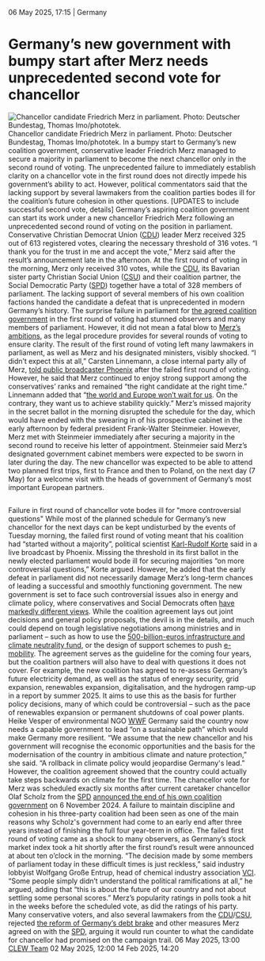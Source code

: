 06 May 2025, 17:15
| 
Germany
# Germany’s new government with bumpy start after Merz needs unprecedented second vote for chancellor
![Chancellor candidate Friedrich Merz in parliament. Photo: Deutscher Bundestag, Thomas Imo/phototek.](https://www.cleanenergywire.org/sites/default/files/styles/gallery_image/public/deutscher_bundestag_thomas_imo_-_photothek_merz_klingbeil_spahn_parliament_6_may_2025_small.jpg?itok=ca1QXdpI)
Chancellor candidate Friedrich Merz in parliament. Photo: Deutscher Bundestag, Thomas Imo/phototek.
In a bumpy start to Germany’s new coalition government, conservative leader Friedrich Merz managed to secure a majority in parliament to become the next chancellor only in the second round of voting. The unprecedented failure to immediately establish clarity on a chancellor vote in the first round does not directly impede his government’s ability to act. However, political commentators said that the lacking support by several lawmakers from the coalition parties bodes ill for the coalition’s future cohesion in other questions. [UPDATES to include successful second vote, details]
Germany’s aspiring coalition government can start its work under a new chancellor Friedrich Merz following an unprecedented second round of voting on the position in parliament.
Conservative Christian Democrat Union ([CDU](https://www.cleanenergywire.org/experts/cdu-christian-democratic-union)) leader Merz received 325 out of 613 registered votes, clearing the necessary threshold of 316 votes. “I thank you for the trust in me and accept the vote,” Merz said after the result’s announcement late in the afternoon.
At the first round of voting in the morning, Merz only received 310 votes, while the [CDU](https://www.cleanenergywire.org/experts/cdu-christian-democratic-union), its Bavarian sister party Christian Social Union ([CSU](https://www.cleanenergywire.org/experts/csu-christian-social-union)) and their coalition partner, the Social Democratic Party ([SPD](https://www.cleanenergywire.org/experts/spd-social-democratic-party)) together have a total of 328 members of parliament. The lacking support of several members of his own coalition factions handed the candidate a defeat that is unprecedented in modern Germany’s history.
The surprise failure in parliament for [the agreed coalition government](https://www.cleanenergywire.org/dossiers/germany-coalition-government-talks-vote-2025) in the first round of voting had stunned observers and many members of parliament. However, it did not mean a fatal blow to [Merz’s ambitions](https://www.cleanenergywire.org/news/german-chancellor-candidate-merz-must-walk-fine-line-between-restart-and-continuity-energy-and-climate), as the legal procedure provides for several rounds of voting to ensure clarity. The result of the first round of voting left many lawmakers in parliament, as well as Merz and his designated ministers, visibly shocked.
“I didn’t expect this at all,” Carsten Linnemann, a close internal party ally of Merz, [told public broadcaster Phoenix](https://www.phoenix.de/wahl-des-kanzlers-a-4898957.html?ref=aktuelles) after the failed first round of voting. However, he said that Merz continued to enjoy strong support among the conservatives’ ranks and remained “the right candidate at the right time.” Linnemann added that “[the world and Europe won’t wait for us](https://www.cleanenergywire.org/news/eu-reliant-next-german-governments-climate-resolve-uphold-green-deals-promises). On the contrary, they want us to achieve stability quickly.”
Merz’s missed majority in the secret ballot in the morning disrupted the schedule for the day, which would have ended with the swearing in of his prospective cabinet in the early afternoon by federal president Frank-Walter Steinmeier. However, Merz met with Steinmeier immediately after securing a majority in the second round to receive his letter of appointment. Steinmeier said Merz’s designated government cabinet members were expected to be sworn in later during the day.
The new chancellor was expected to be able to attend two planned first trips, first to France and then to Poland, on the next day (7 May) for a welcome visit with the heads of government of Germany’s most important European partners.
## 
Failure in first round of chancellor vote bodes ill for "more controversial questions"
While most of the planned schedule for Germany’s new chancellor for the next days can be kept undisturbed by the events of Tuesday morning, the failed first round of voting meant that his coalition had “started without a majority”, political scientist [Karl-Rudolf Korte](https://www.cleanenergywire.org/experts/korte) said in a live broadcast by Phoenix. Missing the threshold in its first ballot in the newly elected parliament would bode ill for securing majorities “on more controversial questions,” Korte argued. However, he added that the early defeat in parliament did not necessarily damage Merz’s long-term chances of leading a successful and smoothly functioning government.
The new government is set to face such controversial issues also in energy and climate policy, where conservatives and Social Democrats often [have markedly different views](https://www.cleanenergywire.org/factsheets/energy-and-climate-crunch-points-germanys-upcoming-coalition-talks). While the coalition agreement lays out joint decisions and general policy proposals, the devil is in the details, and much could depend on tough legislative negotiations among ministries and in parliament – such as how to use the [500-billion-euros infrastructure and climate neutrality fund](https://www.cleanenergywire.org/factsheets/qa-germanys-eu500-bln-infrastructure-fund-whats-it-climate-and-energy), or the design of support schemes to push [e-mobility](https://www.cleanenergywire.org/glossary/letter_e#e-mobility).
The agreement serves as the guideline for the coming four years, but the coalition partners will also have to deal with questions it does not cover. For example, the new coalition has agreed to re-assess Germany’s future electricity demand, as well as the status of energy security, grid expansion, renewables expansion, digitalisation, and the hydrogen ramp-up in a report by summer 2025. It aims to use this as the basis for further policy decisions, many of which could be controversial – such as the pace of renewables expansion or permanent shutdowns of coal power plants.
Heike Vesper of environmental NGO [WWF](https://www.cleanenergywire.org/experts/wwf-germany) Germany said the country now needs a capable government to lead “on a sustainable path” which would make Germany more resilient. “We assume that the new chancellor and his government will recognise the economic opportunities and the basis for the modernisation of the country in ambitious climate and nature protection,” she said. “A rollback in climate policy would jeopardise Germany's lead.” However, the coalition agreement showed that the country could actually take steps backwards on climate for the first time.
The chancellor vote for Merz was scheduled exactly six months after current caretaker chancellor Olaf Scholz from the [SPD](https://www.cleanenergywire.org/experts/spd-social-democratic-party) [announced the end of his own coalition government](https://www.cleanenergywire.org/news/vote25-mixed-climate-legacy-scholzs-collapsed-coalition-leaves-challenges-next-government) on 6 November 2024. A failure to maintain discipline and cohesion in his three-party coalition had been seen as one of the main reasons why Scholz's government had come to an early end after three years instead of finishing the full four year-term in office. 
The failed first round of voting came as a shock to many observers, as Germany’s stock market index took a hit shortly after the first round’s result were announced at about ten o’clock in the morning.
“The decision made by some members of parliament today in these difficult times is just reckless,” said industry lobbyist Wolfgang Große Entrup, head of chemical industry association [VCI](https://www.cleanenergywire.org/experts/vci-german-chemicals-industry-association). “Some people simply didn’t understand the political ramifications at all,” he argued, adding that “this is about the future of our country and not about settling some personal scores.”
Merz’s popularity ratings in polls took a hit in the weeks before the scheduled vote, as did the ratings of his party. Many conservative voters, and also several lawmakers from the [CDU](https://www.cleanenergywire.org/experts/cdu-christian-democratic-union)/[CSU](https://www.cleanenergywire.org/experts/csu-christian-social-union), rejected [the reform of Germany’s debt brake](https://www.cleanenergywire.org/factsheets/qa-germanys-eu500-bln-infrastructure-fund-whats-it-climate-and-energy) and other measures Merz agreed on with the [SPD](https://www.cleanenergywire.org/experts/spd-social-democratic-party), arguing it would run counter to what the candidate for chancellor had promised on the campaign trail.
06 May 2025, 13:00
[CLEW Team](https://www.cleanenergywire.org/about-us-clew-team)
02 May 2025, 12:00
14 Feb 2025, 14:20